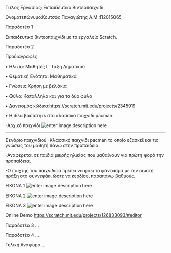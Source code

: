 


Τίτλος Εργασίας: Εκπαιδευτικό Βιντεοπαιχνίδι

Ονοματεπώνυμο:Κουτσός Παναγιώτης
Α.Μ.:Π2015065

Παραδοτέο 1

Εκπαιδευτικό βιντεοπαιχνίδι με το εργαλείο Scratch.

Παραδοτέο 2

Προδιαγραφές

• Ηλικία: Μαθητές Γ΄ Τάξη Δημοτικού

• Θεματική Ενότητα: Μαθηματικά

• Γνώσεις:Χρήση με βελάκια

• Φύλο: Κατάλληλο και για τα δύο φύλα

• Δανεισμός κώδικα:https://scratch.mit.edu/projects/2345919

• Η ιδέα βασίστηκε στο κλασσικό παιχνίδι pacman.


-Αρχικό παιχνίδι
![enter image description here](https://lh3.googleusercontent.com/Aov8oAS6k4-qKTdpfVVnD2BJqMFow-DLeyticNBvOwr6koFa-9OF8FhyjMk8RSRSExe2Vfs=s0 "Screenshot_11.png")


----------


Σενάριο παιχνιδιού
-Κλασσικό παιχνίδι pacman το οποίο εξασκεί και τις γνώσεις του μαθητή πάνω στην προπαίδεια.

-Αναφέρεται σε παιδιά μικρής ηλικίας που μαθαίνουν για πρώτη φορά την προπαίδεια.

-O παίχτης του παιχνιδιού πρέπει να φάει το φάντασμα με την σωστή πράξη στο συννεφάκι ώστε να κερδίσει παραπάνω βαθμούς.

 ΕΙΚΟΝΑ 1
![enter image description here](https://lh3.googleusercontent.com/-FVkkYCW4GCk/WCJL0Pg0LwI/AAAAAAAAAAU/FDmcdo8jw2cl3JxpOxlsAkuEJJCexbcSgCLcB/s0/Screenshot_1.png "Screenshot_1.png")

EIKONA 2
![enter image description here](https://lh3.googleusercontent.com/-hYPeg4gGA6s/WCJNI4I-FJI/AAAAAAAAAAo/bZ3IGrtZpe0PDkv93ptidNStIKnxzvmnQCLcB/s0/Screenshot_2.png "Screenshot_2.png")



ΕΙΚΟΝΑ 3
![enter image description here](https://lh3.googleusercontent.com/-ub5gJoXghVY/WCJM7odaNcI/AAAAAAAAAAc/6R4RYlUZCDc1ccHoJuxy5gJdyAEbbisSACLcB/s0/Screenshot_3.png "Screenshot_3.png")




Online Demo
https://scratch.mit.edu/projects/126833093/#editor



Παραδοτέο 3
...

Παραδοτέο 4
...

Τελική Αναφορά
...


